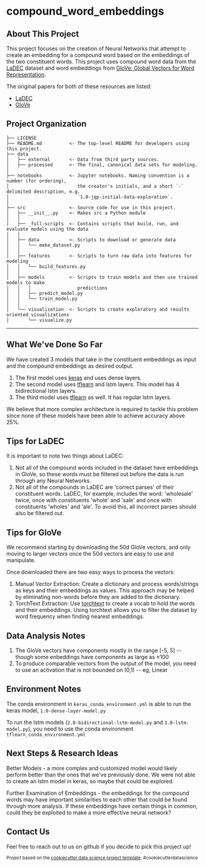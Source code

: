 compound_word_embeddings
==============================

About This Project
------------
This project focuses on the creation of Neural Networks that attempt to create an embedding for a compound word based on the embeddings of the two constituent words. This project uses compound word data from the <a target="_blank" href="https://era.library.ualberta.ca/items/dc3b9033-14d0-48d7-b6fa-6398a30e61e4">LaDEC</a> dataset and word embeddings from <a target="_blank" href="https://nlp.stanford.edu/projects/glove/">GloVe: Global Vectors for Word Representation</a>.

The original papers for both of these resources are listed:
- <a target="_blank" href="https://link.springer.com/article/10.3758/s13428-019-01282-6">LaDEC</a>
- <a target="_blank" href="https://nlp.stanford.edu/pubs/glove.pdf">GloVe</a>


Project Organization
------------

    ├── LICENSE
    ├── README.md          <- The top-level README for developers using this project.
    ├── data
    │   ├── external       <- Data from third party sources.
    │   ├── processed      <- The final, canonical data sets for modeling.
    │
    ├── notebooks          <- Jupyter notebooks. Naming convention is a number (for ordering),
    │                         the creator's initials, and a short `-` delimited description, e.g.
    │                         `1.0-jqp-initial-data-exploration`.
    │
    ├── src                <- Source code for use in this project.
    │   ├── __init__.py    <- Makes src a Python module
    │   │
    |   ├── _full-scripts  <- Contains scripts that build, run, and evaluate models using the data
    │   │
    │   ├── data           <- Scripts to download or generate data
    │   │   └── make_dataset.py
    │   │
    │   ├── features       <- Scripts to turn raw data into features for modeling
    │   │   └── build_features.py
    │   │
    │   ├── models         <- Scripts to train models and then use trained models to make
    │   │   │                 predictions
    │   │   ├── predict_model.py
    │   │   └── train_model.py
    │   │
    │   └── visualization  <- Scripts to create exploratory and results oriented visualizations
    │       └── visualize.py


--------


What We've Done So Far
------------
We have created 3 models that take in the constituent embeddings as input and the compound embeddings as desired output.
1. The first model uses <a target="_blank" href="https://keras.io">keras</a> and uses dense layers.
2. The second model uses <a target="_blank" href="http://tflearn.org">tflearn</a> and lstm layers. This model has 4 bidirectional lstm layers.
3. The third model uses <a target="_blank" href="http://tflearn.org">tflearn</a> as well. It has regular lstm layers.

We believe that more complex architecture is required to tackle this problem since none of these models have been able to achieve accuracy above 25%.


Tips for LaDEC
------------
It is important to note two things about LaDEC:
1. Not all of the compound words included in the dataset have embeddings in GloVe, so these words must be filtered out before the data is run through any Neural Networks.
2. Not all of the compounds in LaDEC are 'correct parses' of their constituent words. LaDEC, for example, includes the word: 'wholesale' twice, once with constituents 'whole' and 'sale' and once with constituents 'wholes' and 'ale'. To avoid this, all incorrect parses should also be filtered out.


Tips for GloVe
------------
We recommend starting by downloading the 50d GloVe vectors, and only moving to larger vectors once the 50d vectors are easy to use and manipulate.

Once downloaded there are two easy ways to process the vectors:
1. Manual Vector Extraction: Create a dictionary and process words/strings as keys and their embeddings as values. This approach may be helped by eliminating non-words before they are added to the dictionary.
2. TorchText Extraction: Use <a target="_blank" href="https://torchtext.readthedocs.io/en/latest/">torchtext</a> to create a vocab to hold the words and their embeddings. Using torchtext allows you to filter the dataset by word frequency when finding nearest embeddings.


Data Analysis Notes
------------
1. The GloVe vectors have components mostly in the range [-5, 5] -- though some enbeddings have components as large as ±100
2. To produce comparable vectors from the output of the model, you need to use an activation that is not bounded on (0,1) -- eg, Linear


Environment Notes
------------

The conda environment in `keras_conda_environment.yml` is able to run the keras model, `1.0-dense-layer-model.py`

To run the lstm models (`2.0-bidirectional-lstm-model.py` and `3.0-lstm-model.py`), you need to use the conda environment `tflearn_conda_environment.yml`


Next Steps & Research Ideas
------------
Better Models - a more complex and customized model would likely perform better than the ones that we've previously done. We were not able to create an lstm model in keras, so maybe that could be explored.

Further Examination of Embeddings - the embeddings for the compound words may have important similarities to each other that could be found through more analysis. If these embeddings have certain things in common, could they be exploited to make a more effective neural network?


Contact Us
------------
Feel free to reach out to us on github if you decide to pick this project up!

<p><small>Project based on the <a target="_blank" href="https://drivendata.github.io/cookiecutter-data-science/">cookiecutter data science project template</a>. #cookiecutterdatascience</small></p>
